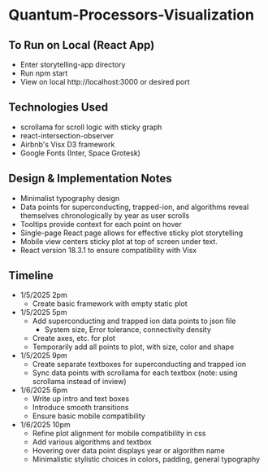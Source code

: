 # Quantum-Processors-Visualization

## To Run on Local (React App)
- Enter storytelling-app directory 
- Run npm start
- View on local http://localhost:3000 or desired port

## Technologies Used
- scrollama for scroll logic with sticky graph
- react-intersection-observer
- Airbnb's Visx D3 framework
- Google Fonts (Inter, Space Grotesk)

## Design & Implementation Notes
- Minimalist typography design
- Data points for superconducting, trapped-ion, and algorithms reveal themselves chronologically by year as user scrolls 
- Tooltips provide context for each point on hover
- Single-page React page allows for effective sticky plot storytelling
- Mobile view centers sticky plot at top of screen under text.
- React version 18.3.1 to ensure compatibility with Visx

## Timeline
- 1/5/2025 2pm
    - Create basic framework with empty static plot
- 1/5/2025 5pm
    - Add superconducting and trapped ion data points to json file
        - System size, Error tolerance, connectivity density
    - Create axes, etc. for plot
    - Temporarily add all points to plot, with size, color and shape
- 1/5/2025 9pm
    - Create separate textboxes for superconducting and trapped ion
    - Sync data points with scrollama for each textbox (note: using scrollama instead of inview)
- 1/6/2025 6pm
    - Write up intro and text boxes
    - Introduce smooth transitions
    - Ensure basic mobile compatibility
- 1/6/2025 10pm
    - Refine plot alignment for mobile compatibility in css
    - Add various algorithms and textbox
    - Hovering over data point displays year or algorithm name
    - Minimalistic stylistic choices in colors, padding, general typography
